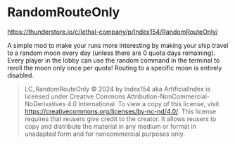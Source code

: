 # RandomRouteOnly
https://thunderstore.io/c/lethal-company/p/Index154/RandomRouteOnly/

A simple mod to make your runs more interesting by making your ship travel to a random moon every day (unless there are 0 quota days remaining). Every player in the lobby can use the random command in the terminal to reroll the moon only once per quota! Routing to a specific moon is entirely disabled.
⠀
⠀
⠀
⠀
⠀
> LC_RandomRouteOnly © 2024 by Index154 aka ArtificialIndex is licensed under Creative Commons Attribution-NonCommercial-NoDerivatives 4.0 International. To view a copy of this license, visit https://creativecommons.org/licenses/by-nc-nd/4.0/. This license requires that reusers give credit to the creator. It allows reusers to copy and distribute the material in any medium or format in unadapted form and for noncommercial purposes only.
